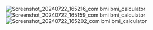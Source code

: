 ![Screenshot_20240722_165216_com bmi bmi_calculator](https://github.com/user-attachments/assets/0923f158-8aed-4468-8cca-1efd1dc881bc)
![Screenshot_20240722_165159_com bmi bmi_calculator](https://github.com/user-attachments/assets/cdb497b2-3702-4029-a5a6-b7bb09fbf896)
![Screenshot_20240722_165202_com bmi bmi_calculator](https://github.com/user-attachments/assets/064efe71-6d37-4ede-972c-84caaf80cb07)

